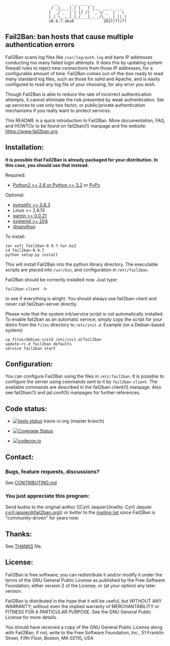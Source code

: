                          __      _ _ ___ _               
                        / _|__ _(_) |_  ) |__  __ _ _ _  
                       |  _/ _` | | |/ /| '_ \/ _` | ' \ 
                       |_| \__,_|_|_/___|_.__/\__,_|_||_|
                       v0.9.7.dev0             2017/??/??

## Fail2Ban: ban hosts that cause multiple authentication errors

Fail2Ban scans log files like `/var/log/auth.log` and bans IP addresses conducting
too many failed login attempts. It does this by updating system firewall rules
to reject new connections from those IP addresses, for a configurable amount
of time. Fail2Ban comes out-of-the-box ready to read many standard log files,
such as those for sshd and Apache, and is easily configured to read any log
file of your choosing, for any error you wish.

Though Fail2Ban is able to reduce the rate of incorrect authentication
attempts, it cannot eliminate the risk presented by weak authentication.
Set up services to use only two factor, or public/private authentication
mechanisms if you really want to protect services.

This README is a quick introduction to Fail2Ban. More documentation, FAQ, and HOWTOs
to be found on fail2ban(1) manpage and the website: https://www.fail2ban.org

Installation:
-------------

**It is possible that Fail2Ban is already packaged for your distribution.  In
this case, you should use that instead.**

Required:
- [Python2 >= 2.6 or Python >= 3.2](https://www.python.org) or [PyPy](https://pypy.org)

Optional:
- [pyinotify >= 0.8.3](https://github.com/seb-m/pyinotify)
- Linux >= 2.6.13
- [gamin >= 0.0.21](https://www.gnome.org/~veillard/gamin)
- [systemd >= 204](https://www.freedesktop.org/wiki/Software/systemd)
- [dnspython](http://www.dnspython.org/)

To install:

    tar xvfj fail2ban-0.9.7.tar.bz2
    cd fail2ban-0.9.7
    python setup.py install

This will install Fail2Ban into the python library directory. The executable
scripts are placed into `/usr/bin`, and configuration in `/etc/fail2ban`.

Fail2Ban should be correctly installed now. Just type:

    fail2ban-client -h

to see if everything is alright. You should always use fail2ban-client and
never call fail2ban-server directly.

Please note that the system init/service script is not automatically installed.
To enable fail2ban as an automatic service, simply copy the script for your
distro from the `files` directory to `/etc/init.d`. Example (on a Debian-based
system):

    cp files/debian-initd /etc/init.d/fail2ban
    update-rc.d fail2ban defaults
    service fail2ban start

Configuration:
--------------

You can configure Fail2Ban using the files in `/etc/fail2ban`. It is possible to
configure the server using commands sent to it by `fail2ban-client`. The
available commands are described in the fail2ban-client(1) manpage.  Also see
fail2ban(1) and jail.conf(5)  manpages for further references.

Code status:
------------

* [![tests status](https://secure.travis-ci.org/fail2ban/fail2ban.png?branch=master)](https://travis-ci.org/fail2ban/fail2ban) travis-ci.org (master branch)

* [![Coverage Status](https://coveralls.io/repos/fail2ban/fail2ban/badge.png?branch=master)](https://coveralls.io/r/fail2ban/fail2ban)

* [![codecov.io](https://codecov.io/github/fail2ban/fail2ban/coverage.svg?branch=master)](https://codecov.io/github/fail2ban/fail2ban?branch=master)

Contact:
--------

### Bugs, feature requests, discussions?
See [CONTRIBUTING.md](https://github.com/fail2ban/fail2ban/blob/master/CONTRIBUTING.md)

### You just appreciate this program:
Send kudos to the original author ([Cyril Jaquier](mailto: Cyril Jaquier <cyril.jaquier@fail2ban.org>))
or *better* to the [mailing list](https://lists.sourceforge.net/lists/listinfo/fail2ban-users)
since Fail2Ban is "community-driven" for years now.

Thanks:
-------

See [THANKS](https://github.com/fail2ban/fail2ban/blob/master/THANKS) file.

License:
--------

Fail2Ban is free software; you can redistribute it and/or modify it under the
terms of the GNU General Public License as published by the Free Software
Foundation; either version 2 of the License, or (at your option) any later
version.

Fail2Ban is distributed in the hope that it will be useful, but WITHOUT ANY
WARRANTY; without even the implied warranty of MERCHANTABILITY or FITNESS FOR A
PARTICULAR PURPOSE. See the GNU General Public License for more details.

You should have received a copy of the GNU General Public License along with
Fail2Ban; if not, write to the Free Software Foundation, Inc., 51 Franklin
Street, Fifth Floor, Boston, MA 02110, USA
